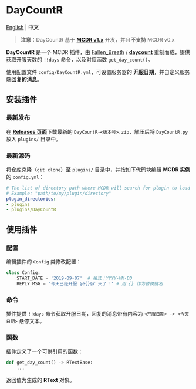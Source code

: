 # DayCountR

[English](README.md) | **中文**

> **注意**：DayCountR 基于 [**MCDR v1.x**](https://github.com/Fallen-Breath/MCDReforged) 开发，并且**不支持** MCDR v0.x

**DayCountR** 是一个 MCDR 插件，由 [Fallen_Breath](https://github.com/Fallen-Breath) / [**daycount**](https://github.com/TISUnion/daycount) 重制而成，提供获取开服天数的 `!!days` 命令，以及对应函数 `get_day_count()`。

使用配置文件 `config/DayCountR.yml`，可设置服务器的 **开服日期**，并自定义服务端**回复的消息**。

## 安装插件

### 最新发布

在 [**Releases 页面**](https://github.com/Van-Nya/DayCountR/releases)下载最新的 `DayCountR-<版本号>.zip`，解压后将 `DayCountR.py` 放入 `plugins/` 目录中。

### 最新源码

将仓库克隆（`git clone`）至 `plugins/` 目录中，并按如下代码块编辑 **MCDR 实例**的 `config.yml`：

```YAML
# The list of directory path where MCDR will search for plugin to load
# Example: "path/to/my/plugin/directory"
plugin_directories:
- plugins
- plugins/DayCountR
```

## 使用插件

### 配置

编辑插件的 `Config` 类修改配置：

```Python
class Config:
    START_DATE = '2019-09-07'  # 格式：YYYY-MM-DD
    REPLY_MSG = '今天已经开服 §e{}§r 天了！' # 用 {} 作为替换键名
```

### 命令

插件提供 `!!days` 命令获取开服日期，回复的消息带有内容为 `<开服日期> -> <今天日期>` 悬停文本。

### 函数

插件定义了一个可供引用的函数：

```Python
def get_day_count() -> RTextBase:
    ...
```

返回值为生成的 **RText** 对象。
